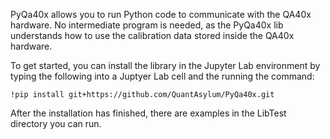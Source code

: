 PyQa40x allows you to run Python code to communicate with the QA40x hardware. No intermediate program is needed, as the PyQa40x lib understands how to use the calibration data stored inside the QA40x hardware.

To get started, you can install the library in the Jupyter Lab environment by typing the following into a Juptyer Lab cell and the running the command:

```
!pip install git+https://github.com/QuantAsylum/PyQa40x.git
```

After the installation has finished, there are examples in the LibTest directory you can run.


